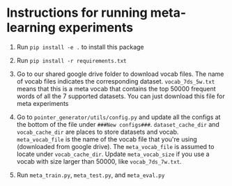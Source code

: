 # Instructions for running meta-learning experiments

1. Run `pip install -e .` to install this package

2. Run `pip install -r requirements.txt`

3. Go to our shared google drive folder to download vocab files. The name of vocab files
indicates the corresponding dataset. `vocab_7ds_5w.txt` means that this is a meta vocab that contains
the top 50000 frequent words of all the 7 supported datasets. You can just download this file
for meta experiments

4. Go to `pointer_generator/utils/config.py` and update all the configs at the bottom of the file 
under `###New configs###`. `dataset_cache_dir` and `vocab_cache_dir` are places to store datasets and vocab.
`meta_vocab_file` is the name of the vocab file that you're using (downloaded from google drive).
The `meta_vocab_file` is assumed to locate under `vocab_cache_dir`. Update `meta_vocab_size` if you use a vocab
with size larger than 50000, like `vocab_7ds_7w.txt`.

5. Run `meta_train.py`, `meta_test.py`, and `meta_eval.py`